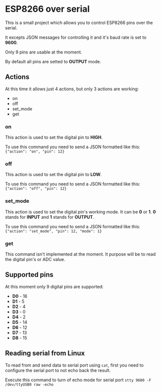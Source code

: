 # ESP8266 over serial
This is a small project which allows you to control ESP8266 pins over the serial.

It excepts JSON messages for controlling it and it's baud rate is set to **9600**.

Only 9 pins are usable at the moment.

By default all pins are setted to **OUTPUT** mode.

## Actions
At this time it allows just 4 actions, but only 3 actions are working:
* on
* off
* set_mode
* get

### on
This action is used to set the digital pin to **HIGH**.

To use this command you need to send a JSON formatted like this:
```{"action": "on", "pin": 12} ```

### off
This action is used to set the digital pin to **LOW**.

To use this command you need to send a JSON formatted like this:
```{"action": "off", "pin": 12} ```

### set_mode
This action is used to set the digital pin's working mode. It can be **0** or **1**. **0** stands for **INPUT** and **1** stands for **OUTPUT**.

To use this command you need to send a JSON formatted like this:
```{"action": "set_mode", "pin": 12, "mode": 1} ```

### get
This command isn't implemented at the moment. It purpose will be to read the digital pin's or ADC value. 

## Supported pins
At this moment only 9 digital pins are supported:
* **D0** - 16
* **D1** - 5
* **D2** - 4
* **D3** - 0
* **D4** - 2
* **D5** - 14
* **D6** - 12
* **D7** - 13
* **D8** - 15

## Reading serial from Linux

To read from and send data to serial port using ```cat```, first you need to configure the serial port to not echo back the result.

Execute this command to turn of echo mode for serial port ```stty 9600 -F /dev/ttyUSB0 raw -echo```
